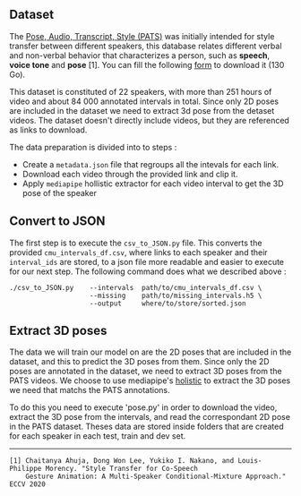 ## Dataset

The [Pose, Audio, Transcript, Style (PATS)](https://chahuja.com/pats/) was initially intended for style transfer between different speakers, this database relates different verbal and non-verbal behavior that characterizes a person, such as __speech__, __voice tone__ and __pose__ [1]. You can fill the following [form](https://chahuja.com/pats/download.html) to download it (130 Go).


This dataset is constituted of 22 speakers, with more than 251 hours of video and about 84 000 annotated intervals in total. Since only 2D poses are included in the dataset we need to extract 3d pose from the detaset videos. The dataset doesn't directly include videos, but they are referenced as  links to download.

The data preparation is divided into to steps :
 - Create a `metadata.json` file that regroups all the intevals for each link.
 - Download each video through the provided link and clip it.
 - Apply `mediapipe` hollistic extractor for each video interval to get the 3D pose of the speaker
 
 
 ## Convert to JSON
The first step is to execute the `csv_to_JSON.py` file. This converts the provided `cmu_intervals_df.csv`, where links to each speaker and their `interval_ids` are stored, to a json file more readable and easier to execute for our next step. The following command does what we described above :
```
./csv_to_JSON.py    --intervals  path/to/cmu_intervals_df.csv \
                    --missing    path/to/missing_intervals.h5 \
                    --output     where/to/store/sorted.json
```

## Extract 3D poses

The data we will train our model on are the 2D poses that are included in the dataset, and this to predict the 3D poses from them. Since only the 2D poses are annotated in the dataset, we need to extract 3D poses from the PATS videos. We choose to use mediapipe's [holistic](https://google.github.io/mediapipe/solutions/holistic.html) to extract the 3D poses we need that matchs the PATS annotations. 

To do this you need to execute 'pose.py' in order to download the video, extract the 3D pose from the intervals, and read the correspondant 2D pose in the PATS dataset. Theses data are stored inside folders that are created for each speaker in each test, train and dev set.



---
```
[1] Chaitanya Ahuja, Dong Won Lee, Yukiko I. Nakano, and Louis-Philippe Morency. "Style Transfer for Co-Speech 
    Gesture Animation: A Multi-Speaker Conditional-Mixture Approach." ECCV 2020
```
